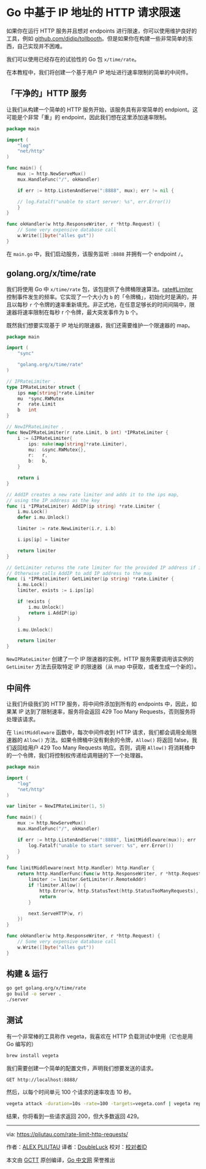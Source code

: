 # Go 中基于 IP 地址的 HTTP 请求限速

如果你在运行 HTTP 服务并且想对 endpoints 进行限速，你可以使用维护良好的工具，例如 [github.com/didip/tollbooth](https://github.com/didip/tollbooth)。但是如果你在构建一些非常简单的东西，自己实现并不困难。

我们可以使用已经存在的试验性的 Go 包 `x/time/rate`。

在本教程中，我们将创建一个基于用户 IP 地址进行速率限制的简单的中间件。

## 「干净的」HTTP 服务

让我们从构建一个简单的 HTTP 服务开始，该服务具有非常简单的 endpiont。这可能是个非常「重」的 endpoint，因此我们想在这里添加速率限制。

```go
package main

import (
    "log"
    "net/http"
)

func main() {
    mux := http.NewServeMux()
    mux.HandleFunc("/", okHandler)

    if err := http.ListenAndServe(":8888", mux); err != nil {

    // log.Fatalf("unable to start server: %s", err.Error())
    }
}

func okHandler(w http.ResponseWriter, r *http.Request) {
    // Some very expensive database call
    w.Write([]byte("alles gut"))
}
```

在 `main.go` 中，我们启动服务，该服务监听 `:8888` 并拥有一个 endpoint `/`。

## golang.org/x/time/rate

我们将使用 Go 中 `x/time/rate` 包，该包提供了令牌桶限速算法。[rate#Limiter](https://godoc.org/golang.org/x/time/rate#Limiter) 控制事件发生的频率。它实现了一个大小为 `b` 的「令牌桶」，初始化时是满的，并且以每秒 `r` 个令牌的速率重新填充。非正式地，在任意足够长的时间间隔中，限速器将速率限制在每秒 r 个令牌，最大突发事件为 b 个。

既然我们想要实现基于 IP 地址的限速器，我们还需要维护一个限速器的 map。

```go
package main

import (
    "sync"

    "golang.org/x/time/rate"
)

// IPRateLimiter .
type IPRateLimiter struct {
    ips map[string]*rate.Limiter
    mu  *sync.RWMutex
    r   rate.Limit
    b   int
}

// NewIPRateLimiter .
func NewIPRateLimiter(r rate.Limit, b int) *IPRateLimiter {
    i := &IPRateLimiter{
        ips: make(map[string]*rate.Limiter),
        mu:  &sync.RWMutex{},
        r:   r,
        b:   b,
    }

    return i
}

// AddIP creates a new rate limiter and adds it to the ips map,
// using the IP address as the key
func (i *IPRateLimiter) AddIP(ip string) *rate.Limiter {
    i.mu.Lock()
    defer i.mu.Unlock()

    limiter := rate.NewLimiter(i.r, i.b)

    i.ips[ip] = limiter

    return limiter
}

// GetLimiter returns the rate limiter for the provided IP address if it exists.
// Otherwise calls AddIP to add IP address to the map
func (i *IPRateLimiter) GetLimiter(ip string) *rate.Limiter {
    i.mu.Lock()
    limiter, exists := i.ips[ip]

    if !exists {
        i.mu.Unlock()
        return i.AddIP(ip)
    }

    i.mu.Unlock()

    return limiter
}
```

`NewIPRateLimiter` 创建了一个 IP 限速器的实例，HTTP 服务需要调用该实例的 `GetLimiter` 方法去获取特定 IP 的限速器（从 map 中获取，或者生成一个新的）。

## 中间件

让我们升级我们的 HTTP 服务，将中间件添加到所有的 endpoints 中，因此，如果某 IP 达到了限制速率，服务将会返回 429 Too Many Requests，否则服务将处理该请求。

在 `limitMiddleware` 函数中，每次中间件收到 HTTP 请求，我们都会调用全局限速器的 `Allow()` 方法。如果令牌桶中没有剩余的令牌，`Allow()` 将返回 false，我们返回给用户 429 Too Many Requests 响应。否则，调用 `Allow()` 将消耗桶中的一个令牌，我们将控制权传递给调用链的下一个处理器。

```go
package main

import (
    "log"
    "net/http"
)

var limiter = NewIPRateLimiter(1, 5)

func main() {
    mux := http.NewServeMux()
    mux.HandleFunc("/", okHandler)

    if err := http.ListenAndServe(":8888", limitMiddleware(mux)); err != nil {
        log.Fatalf("unable to start server: %s", err.Error())
    }
}

func limitMiddleware(next http.Handler) http.Handler {
    return http.HandlerFunc(func(w http.ResponseWriter, r *http.Request) {
        limiter := limiter.GetLimiter(r.RemoteAddr)
        if !limiter.Allow() {
            http.Error(w, http.StatusText(http.StatusTooManyRequests), http.StatusTooManyRequests)
            return
        }

        next.ServeHTTP(w, r)
    })
}

func okHandler(w http.ResponseWriter, r *http.Request) {
    // Some very expensive database call
    w.Write([]byte("alles gut"))
}
```

## 构建 & 运行

```bash
go get golang.org/x/time/rate
go build -o server .
./server
```

## 测试

有一个非常棒的工具称作 vegeta，我喜欢在 HTTP 负载测试中使用（它也是用 Go 编写的）

```bash
brew install vegeta
```

我们需要创建一个简单的配置文件，声明我们想要发送的请求。

```text/plain
GET http://localhost:8888/
```

然后，以每个时间单元 100 个请求的速率攻击 10 秒。

```bash
vegeta attack -duration=10s -rate=100 -targets=vegeta.conf | vegeta report
```

结果，你将看到一些请求返回 200，但大多数返回 429。

---

via: https://pliutau.com/rate-limit-http-requests/

作者：[ALEX PLIUTAU](https://pliutau.com/)
译者：[DoubleLuck](https://github.com/DoubleLuck)
校对：[校对者ID](https://github.com/校对者ID)

本文由 [GCTT](https://github.com/studygolang/GCTT) 原创编译，[Go 中文网](https://studygolang.com/) 荣誉推出
